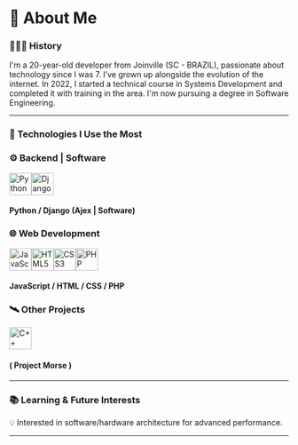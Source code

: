 # 👋 About Me

### 👨🏼‍💻 History  
I'm a 20-year-old developer from Joinville (SC - BRAZIL), passionate about technology since I was 7. I’ve grown up alongside the evolution of the internet. In 2022, I started a technical course in Systems Development and completed it with training in the area. I'm now pursuing a degree in Software Engineering.

---

### 🧰 Technologies I Use the Most

### ⚙️ Backend | Software  
<img src="https://cdn.jsdelivr.net/gh/devicons/devicon/icons/python/python-original.svg" width="40" alt="Python"/><img src="https://cdn.jsdelivr.net/gh/devicons/devicon/icons/django/django-plain.svg" width="40" alt="Django"/>  
#### Python / Django (Ajex | Software)

### 🌐 Web Development  
<img src="https://cdn.jsdelivr.net/gh/devicons/devicon/icons/javascript/javascript-original.svg" width="40" alt="JavaScript"/><img src="https://cdn.jsdelivr.net/gh/devicons/devicon/icons/html5/html5-original.svg" width="40" alt="HTML5"/><img src="https://cdn.jsdelivr.net/gh/devicons/devicon/icons/css3/css3-original.svg" width="40" alt="CSS3"/><img src="https://cdn.jsdelivr.net/gh/devicons/devicon/icons/php/php-original.svg" width="40" alt="PHP"/>  
#### JavaScript / HTML / CSS / PHP

### 🛰️ Other Projects  
<img src="https://cdn.jsdelivr.net/gh/devicons/devicon/icons/cplusplus/cplusplus-original.svg" width="40" alt="C++"/>  

#### ( Project Morse )

---

### 📚 Learning & Future Interests

💡 Interested in software/hardware architecture for advanced performance.

---

